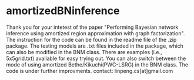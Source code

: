 # amortizedBNinference
Thank you for your intetest of the paper "Performing Bayesian network inference using amortized region approximation with graph factorization". 
The instruction for the code can be found in the readme file of the .zip package. The testing models are .txt files included in the package, which can also be modified in the BNM class. 
There are examples (i.e., 5x5grid.txt) available for easy trying out. You can also switch between the mode of using amortized Bethe/Kikuchi(PWC-LSRG) in the BNM class. The code is under further improvments.  contact: linpeng.cs[at]gmail.com
